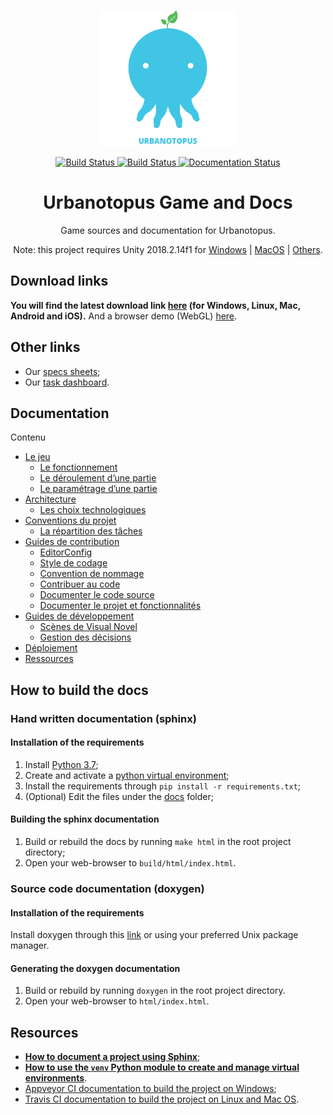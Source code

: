 <div align='center'>
<p>
  <a href='https://urbanotopus.readthedocs.io/'>
    <img alt='logo' src='docs/sphinx_static/images/octopus.png'/>
  </a>
</p>

<a href='https://travis-ci.org/Urbanotopus/urbanotopus'>
  <img src='https://travis-ci.org/Urbanotopus/urbanotopus.svg?branch=master' alt='Build Status'>
</a>

<a href='https://ci.appveyor.com/project/NyanKiyoshi/urbanotopus/branch/master'>
  <img src='https://ci.appveyor.com/api/projects/status/04qqvhasq5c0hpth?svg=true' alt='Build Status'>
</a>

<a href='https://urbanotopus.readthedocs.io/en/latest/?badge=latest'>
  <img src='https://readthedocs.org/projects/urbanotopus/badge/?version=latest' alt='Documentation Status' />
</a>

<h1>Urbanotopus Game and Docs</h1>
  <p>Game sources and documentation for Urbanotopus.</p>
  <p>Note: this project requires Unity 2018.2.14f1 
for <a href='https://netstorage.unity3d.com/unity/3262fb3b0716/UnityDownloadAssistant-2018.2.14f1.exe'>Windows</a> 
| <a href='https://netstorage.unity3d.com/unity/3262fb3b0716/UnityDownloadAssistant-2018.2.14f1.dmg'>MacOS</a>
| <a href='https://unity.com/'>Others</a>.
</div>

## Download links
**You will find the latest download link [here](https://github.com/Urbanotopus/urbanotopus/releases) (for Windows, Linux, Mac, Android and iOS).**
And a browser demo (WebGL) <a href='https://urbanotopus.github.io/urbanotopus/'>here</a>.

## Other links
- Our [specs sheets](https://docs.google.com/document/d/1UJg4NzmXjWdLV1RQkpC4ds9JVwjxbo_du1KpwaHBMdI/edit?usp=sharing);
- Our [task dashboard](https://docs.google.com/spreadsheets/d/1ssWvanr6t2i7n3NQZzfvbAibnp2f_unJ5_dDhjydA1w/edit?usp=sharing).

## Documentation
<!-- Begin TOC --><div class="toctree-wrapper compound">
<p class="caption"><span class="caption-text">Contenu</span></p>
<ul>
<li class="toctree-l1"><a class="reference internal" href="https://urbanotopus.readthedocs.io/en/latest/introduction.html">Le jeu</a><ul>
<li class="toctree-l2"><a class="reference internal" href="https://urbanotopus.readthedocs.io/en/latest/introduction.html#le-fonctionnement">Le fonctionnement</a></li>
<li class="toctree-l2"><a class="reference internal" href="https://urbanotopus.readthedocs.io/en/latest/introduction.html#le-deroulement-dune-partie">Le déroulement d’une partie</a></li>
<li class="toctree-l2"><a class="reference internal" href="https://urbanotopus.readthedocs.io/en/latest/introduction.html#le-parametrage-dune-partie">Le paramétrage d’une partie</a></li>
</ul>
</li>
<li class="toctree-l1"><a class="reference internal" href="https://urbanotopus.readthedocs.io/en/latest/architecture.html">Architecture</a><ul>
<li class="toctree-l2"><a class="reference internal" href="https://urbanotopus.readthedocs.io/en/latest/architecture.html#les-choix-technologiques">Les choix technologiques</a></li>
</ul>
</li>
<li class="toctree-l1"><a class="reference internal" href="https://urbanotopus.readthedocs.io/en/latest/conventions.html">Conventions du projet</a><ul>
<li class="toctree-l2"><a class="reference internal" href="https://urbanotopus.readthedocs.io/en/latest/conventions/task-distribution.html">La répartition des tâches</a></li>
</ul>
</li>
<li class="toctree-l1"><a class="reference internal" href="https://urbanotopus.readthedocs.io/en/latest/contributing.html">Guides de contribution</a><ul>
<li class="toctree-l2"><a class="reference internal" href="https://urbanotopus.readthedocs.io/en/latest/contributing/editorconfig.html">EditorConfig</a></li>
<li class="toctree-l2"><a class="reference internal" href="https://urbanotopus.readthedocs.io/en/latest/contributing/coding-style.html">Style de codage</a></li>
<li class="toctree-l2"><a class="reference internal" href="https://urbanotopus.readthedocs.io/en/latest/contributing/naming.html">Convention de nommage</a></li>
<li class="toctree-l2"><a class="reference internal" href="https://urbanotopus.readthedocs.io/en/latest/contributing/contribute-source-code.html">Contribuer au code</a></li>
<li class="toctree-l2"><a class="reference internal" href="https://urbanotopus.readthedocs.io/en/latest/contributing/documenting-source-code.html">Documenter le code source</a></li>
<li class="toctree-l2"><a class="reference internal" href="https://urbanotopus.readthedocs.io/en/latest/contributing/documenting-project.html">Documenter le projet et fonctionnalités</a></li>
</ul>
</li>
<li class="toctree-l1"><a class="reference internal" href="https://urbanotopus.readthedocs.io/en/latest/development_guides.html">Guides de développement</a><ul>
<li class="toctree-l2"><a class="reference internal" href="https://urbanotopus.readthedocs.io/en/latest/development_guides/visual-novel-scenes.html">Scènes de Visual Novel</a></li>
<li class="toctree-l2"><a class="reference internal" href="https://urbanotopus.readthedocs.io/en/latest/development_guides/choice-management.html">Gestion des décisions</a></li>
</ul>
</li>
<li class="toctree-l1"><a class="reference internal" href="https://urbanotopus.readthedocs.io/en/latest/deployment.html">Déploiement</a></li>
<li class="toctree-l1"><a class="reference internal" href="https://urbanotopus.readthedocs.io/en/latest/resources.html">Ressources</a></li>
</ul>
</div><!-- End TOC -->


## How to build the docs
### Hand written documentation (sphinx)
#### Installation of the requirements
1. Install [Python 3.7](https://www.python.org/downloads/release/python-337/);
1. Create and activate a [python virtual environment](https://docs.python.org/3/library/venv.html);
1. Install the requirements through `pip install -r requirements.txt`;
1. (Optional) Edit the files under the [docs](docs/) folder;

#### Building the sphinx documentation
1. Build or rebuild the docs by running `make html` in the root project directory;
1. Open your web-browser to `build/html/index.html`.

### Source code documentation (doxygen)
#### Installation of the requirements
Install doxygen through this [link](http://www.stack.nl/~dimitri/doxygen/download.html)
or using your preferred Unix package manager.

#### Generating the doxygen documentation
1. Build or rebuild by running `doxygen` in the root project directory.
1. Open your web-browser to `html/index.html`.

## Resources
- [**How to document a project using Sphinx**](https://pythonhosted.org/an_example_pypi_project/sphinx.html#restructured-text-rest-resources);
- [**How to use the `venv` Python module to create and manage virtual environments**](https://docs.python.org/3/library/venv.html).
- [Appveyor CI documentation to build the project on Windows](https://www.appveyor.com/docs/);
- [Travis CI documentation to build the project on Linux and Mac OS](https://docs.travis-ci.com/).
